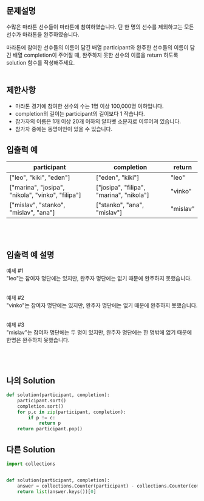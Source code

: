 ## 문제설명

수많은 마라톤 선수들이 마라톤에 참여하였습니다. 단 한 명의 선수를 제외하고는 모든 선수가 마라톤을 완주하였습니다.

마라톤에 참여한 선수들의 이름이 담긴 배열 participant와 완주한 선수들의 이름이 담긴 배열 completion이 주어질 때, 완주하지 못한 선수의 이름을 return 하도록 solution 함수를 작성해주세요.
<br/>
<br/>

## 제한사항

- 마라톤 경기에 참여한 선수의 수는 1명 이상 100,000명 이하입니다.
- completion의 길이는 participant의 길이보다 1 작습니다.
- 참가자의 이름은 1개 이상 20개 이하의 알파벳 소문자로 이루어져 있습니다.
- 참가자 중에는 동명이인이 있을 수 있습니다.

## 입출력 예

| participant                                       | completion                               | return   |
| ------------------------------------------------- | ---------------------------------------- | -------- |
| ["leo", "kiki", "eden"]                           | ["eden", "kiki"]                         | "leo"    |
| ["marina", "josipa", "nikola", "vinko", "filipa"] | ["josipa", "filipa", "marina", "nikola"] | "vinko"  |
| ["mislav", "stanko", "mislav", "ana"]             | ["stanko", "ana", "mislav"]              | "mislav" |

<br/>
<br/>

## 입출력 예 설명

예제 #1 <br/>
"leo"는 참여자 명단에는 있지만, 완주자 명단에는 없기 때문에 완주하지 못했습니다.<br/><br/>

예제 #2<br/>
"vinko"는 참여자 명단에는 있지만, 완주자 명단에는 없기 때문에 완주하지 못했습니다.<br/><br/>

예제 #3<br/>
"mislav"는 참여자 명단에는 두 명이 있지만, 완주자 명단에는 한 명밖에 없기 때문에 한명은 완주하지 못했습니다.<br/><br/>
<br/>
<br/>

## 나의 Solution

```python
def solution(participant, completion):
    participant.sort()
    completion.sort()
    for p,c in zip(participant, completion):
        if p != c:
            return p
    return participant.pop()

```

## 다른 Solution

```python
import collections


def solution(participant, completion):
    answer = collections.Counter(participant) - collections.Counter(completion)
    return list(answer.keys())[0]
```
